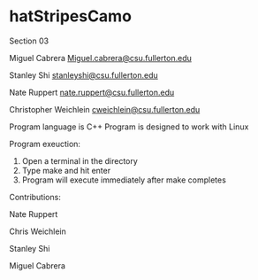 # hatStripesCamo
Section 03

Miguel Cabrera Miguel.cabrera@csu.fullerton.edu

Stanley Shi stanleyshi@csu.fullerton.edu

Nate Ruppert nate.ruppert@csu.fullerton.edu

Christopher Weichlein  cweichlein@csu.fullerton.edu

Program language is C++
Program is designed to work with Linux

Program exeuction:
1. Open a terminal in the directory
2. Type make and hit enter
3. Program will execute immediately after make completes

Contributions:

Nate Ruppert 

Chris Weichlein 

Stanley Shi

Miguel Cabrera 
